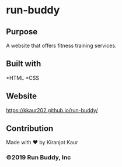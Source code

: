 # run-buddy

## Purpose 
A website that offers fitness training services.

## Built with
*HTML
*CSS

## Website 

https://kkaur202.github.io/run-buddy/

## Contribution

Made with ❤️ by Kiranjot Kaur

### ©️2019 Run Buddy, Inc
